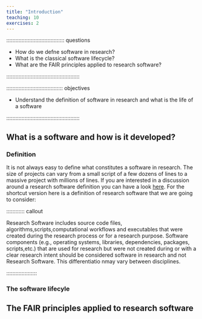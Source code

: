```yaml
---
title: "Introduction"
teaching: 10
exercises: 2
---
```


:::::::::::::::::::::::::::::::::::::: questions 

- How do we defne software in research?
- What is the classical software lifecycle?
- What are the FAIR principles applied to research software?

::::::::::::::::::::::::::::::::::::::::::::::::

::::::::::::::::::::::::::::::::::::: objectives

- Understand the definition of software in research and what is the life of a software

::::::::::::::::::::::::::::::::::::::::::::::::

## What is a software and how is it developed?

### Definition

It is not always easy to define what constitutes a software in research. The size of projects can vary from a small script of a few dozens of lines to a massive project with millions of lines. If you are interested in a discussion around a research software definition you can have a look [here](https://zenodo.org/records/5504016). For the shortcut version here is a definition of research software that we are going to consider:

:::::::::::: callout

Research Software includes source code files, algorithms,scripts,computational workflows and executables that were created during the research process or for a research purpose. Software components (e.g., operating systems, libraries, dependencies, packages, scripts,etc.) that are used for research but were not created during or with a clear research intent should be considered software in research and not Research Software. This differentiatio nmay vary between disciplines.

::::::::::::::::::::




### The software lifecyle

## The FAIR principles applied to research software



